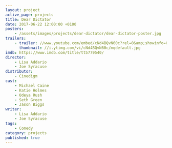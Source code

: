 ```yaml
---
layout: project
active_page: projects
title: Dear Dictator
date: 2017-06-22 12:00:00 +0100
posters:
    - /assets/images/projects/dear-dictator/dear-dictator-poster.jpg
trailers:
    - trailer: //www.youtube.com/embed/cNd4BQvN60c?rel=0&amp;showinfo=0
      thumbnail: //i.ytimg.com/vi/cNd4BQvN60c/mqdefault.jpg
imdb: https://www.imdb.com/title/tt5779540/
director:
    - Lisa Addario
    - Joe Syracuse
distributor:
    - Cinedigm
cast:
    - Michael Caine
    - Katie Holmes
    - Odeya Rush
    - Seth Green
    - Jason Biggs
writer:
    - Lisa Addario
    - Joe Syracuse
tags:
    - Comedy
category: projects
published: true
---
```

